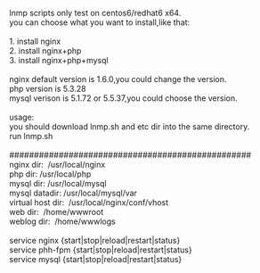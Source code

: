 lnmp scripts only test on centos6/redhat6 x64.<br>you can choose what you want to install,like that:<br><br>1. install nginx<br>2. install nginx+php<br>3. install nginx+php+mysql<br><br>nginx default version is 1.6.0,you could change the version.<br>php version is 5.3.28<br>mysql verison is 5.1.72 or 5.5.37,you could choose the version.<br><br>usage:<br>you should download lnmp.sh and etc dir into the same directory.<br>run lnmp.sh<br><br>#################################################<br>nginx dir:&nbsp; /usr/local/nginx<br>php dir: /usr/local/php<br>mysql dir: /usr/local/mysql<br>mysql datadir: /usr/local/mysql/var<br>virtual host dir:&nbsp; /usr/local/nginx/conf/vhost<br>web dir:&nbsp; /home/wwwroot<br>weblog dir:&nbsp; /home/wwwlogs<br><br>service nginx {start|stop|reload|restart|status}<br>service phh-fpm {start|stop|reload|restart|status}<br>service mysql {start|stop|reload|restart|status}
